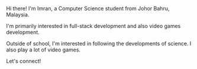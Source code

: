 Hi there! 
I'm Imran, a Computer Science student from Johor Bahru, Malaysia.

I'm primarily interested in full-stack development and also video games development.

Outside of school, I'm interested in following the developments of science. I also play a lot of video games.

Let's connect!
